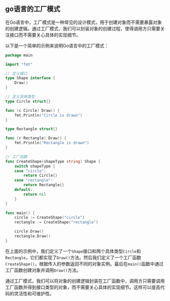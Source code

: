 ## go语言的工厂模式

在Go语言中，工厂模式是一种常见的设计模式，用于创建对象而不需要暴露对象的创建逻辑。通过工厂模式，我们可以封装对象的创建过程，使得调用方只需要关注接口而不需要关心具体的实现细节。

以下是一个简单的示例来说明Go语言中的工厂模式：

```go
package main

import "fmt"

// 定义接口
type Shape interface {
    Draw()
}

// 定义具体类型
type Circle struct{}

func (c Circle) Draw() {
    fmt.Println("Circle is drawn")
}

type Rectangle struct{}

func (r Rectangle) Draw() {
    fmt.Println("Rectangle is drawn")
}

// 工厂函数
func CreateShape(shapeType string) Shape {
    switch shapeType {
    case "circle":
        return Circle{}
    case "rectangle":
        return Rectangle{}
    default:
        return nil
    }
}

func main() {
    circle := CreateShape("circle")
    rectangle := CreateShape("rectangle")

    circle.Draw()
    rectangle.Draw()
}
```

在上面的示例中，我们定义了一个`Shape`接口和两个具体类型`Circle`和`Rectangle`，它们都实现了`Draw()`方法。然后我们定义了一个工厂函数`CreateShape()`，根据传入的参数返回不同的对象实例。最后在`main()`函数中通过工厂函数创建对象并调用`Draw()`方法。

通过工厂模式，我们可以将对象的创建逻辑封装在工厂函数中，调用方只需要调用工厂函数并得到接口类型的对象，而不需要关心具体的实现细节。这样可以提高代码的灵活性和可维护性。